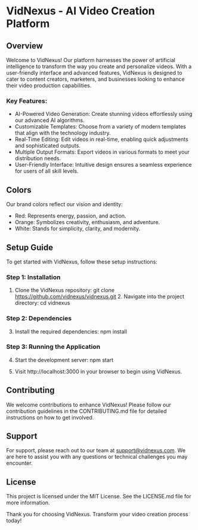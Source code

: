 # VidNexus - AI Video Creation Platform

## Overview
Welcome to VidNexus! Our platform harnesses the power of artificial intelligence to transform the way you create and personalize videos. With a user-friendly interface and advanced features, VidNexus is designed to cater to content creators, marketers, and businesses looking to enhance their video production capabilities.

### Key Features:
- AI-Powered Video Generation: Create stunning videos effortlessly using our advanced AI algorithms.
- Customizable Templates: Choose from a variety of modern templates that align with the technology industry.
- Real-Time Editing: Edit videos in real-time, enabling quick adjustments and sophisticated outputs.
- Multiple Output Formats: Export videos in various formats to meet your distribution needs.
- User-Friendly Interface: Intuitive design ensures a seamless experience for users of all skill levels.

## Colors
Our brand colors reflect our vision and identity:
- Red: Represents energy, passion, and action.
- Orange: Symbolizes creativity, enthusiasm, and adventure.
- White: Stands for simplicity, clarity, and modernity.

## Setup Guide
To get started with VidNexus, follow these setup instructions:

### Step 1: Installation
1. Clone the VidNexus repository:
      git clone https://github.com/vidnexus/vidnexus.git
   2. Navigate into the project directory:
      cd vidnexus
   
### Step 2: Dependencies
3. Install the required dependencies:
      npm install
   
### Step 3: Running the Application
4. Start the development server:
      npm start
   
5. Visit http://localhost:3000 in your browser to begin using VidNexus.

## Contributing
We welcome contributions to enhance VidNexus! Please follow our contribution guidelines in the CONTRIBUTING.md file for detailed instructions on how to get involved.

## Support
For support, please reach out to our team at support@vidnexus.com. We are here to assist you with any questions or technical challenges you may encounter.

## License
This project is licensed under the MIT License. See the LICENSE.md file for more information.

Thank you for choosing VidNexus. Transform your video creation process today!